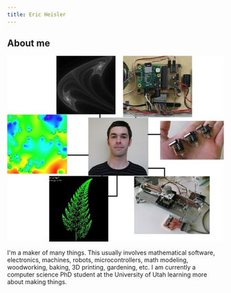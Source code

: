 ```yaml
---
title: Eric Heisler
---
```


## About me

![](images/aboutpic.JPG)

I'm a maker of many things. This usually involves mathematical software, electronics, machines, robots, microcontrollers, math modeling, woodworking, baking, 3D printing, gardening, etc. I am currently a computer science PhD student at the University of Utah learning more about making things.
